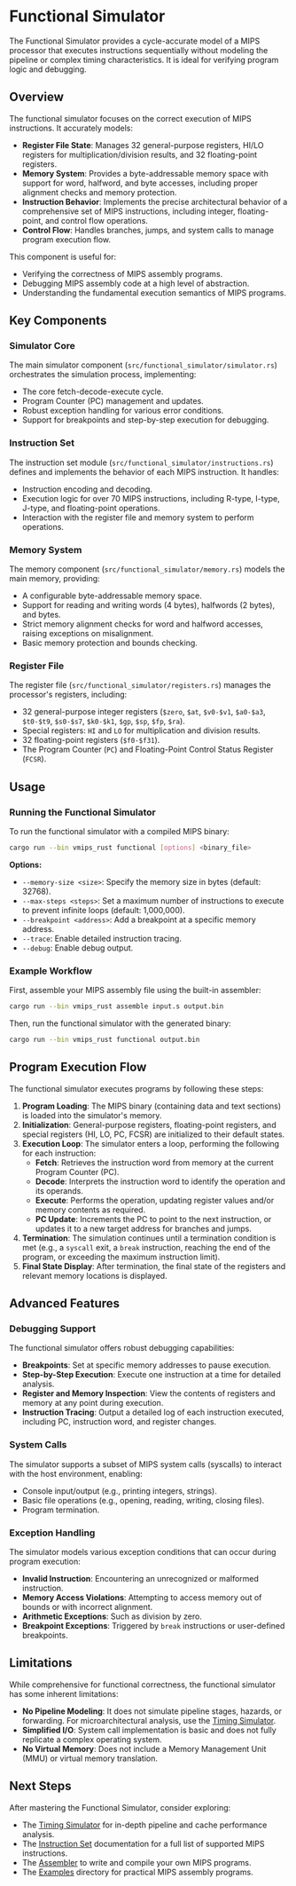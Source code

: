 # Functional Simulator

The Functional Simulator provides a cycle-accurate model of a MIPS processor that executes instructions sequentially without modeling the pipeline or complex timing characteristics. It is ideal for verifying program logic and debugging.

## Overview

The functional simulator focuses on the correct execution of MIPS instructions. It accurately models:

-   **Register File State**: Manages 32 general-purpose registers, HI/LO registers for multiplication/division results, and 32 floating-point registers.
-   **Memory System**: Provides a byte-addressable memory space with support for word, halfword, and byte accesses, including proper alignment checks and memory protection.
-   **Instruction Behavior**: Implements the precise architectural behavior of a comprehensive set of MIPS instructions, including integer, floating-point, and control flow operations.
-   **Control Flow**: Handles branches, jumps, and system calls to manage program execution flow.

This component is useful for:
-   Verifying the correctness of MIPS assembly programs.
-   Debugging MIPS assembly code at a high level of abstraction.
-   Understanding the fundamental execution semantics of MIPS programs.

## Key Components

### Simulator Core

The main simulator component (`src/functional_simulator/simulator.rs`) orchestrates the simulation process, implementing:

-   The core fetch-decode-execute cycle.
-   Program Counter (PC) management and updates.
-   Robust exception handling for various error conditions.
-   Support for breakpoints and step-by-step execution for debugging.

### Instruction Set

The instruction set module (`src/functional_simulator/instructions.rs`) defines and implements the behavior of each MIPS instruction. It handles:

-   Instruction encoding and decoding.
-   Execution logic for over 70 MIPS instructions, including R-type, I-type, J-type, and floating-point operations.
-   Interaction with the register file and memory system to perform operations.

### Memory System

The memory component (`src/functional_simulator/memory.rs`) models the main memory, providing:

-   A configurable byte-addressable memory space.
-   Support for reading and writing words (4 bytes), halfwords (2 bytes), and bytes.
-   Strict memory alignment checks for word and halfword accesses, raising exceptions on misalignment.
-   Basic memory protection and bounds checking.

### Register File

The register file (`src/functional_simulator/registers.rs`) manages the processor's registers, including:

-   32 general-purpose integer registers (`$zero`, `$at`, `$v0-$v1`, `$a0-$a3`, `$t0-$t9`, `$s0-$s7`, `$k0-$k1`, `$gp`, `$sp`, `$fp`, `$ra`).
-   Special registers: `HI` and `LO` for multiplication and division results.
-   32 floating-point registers (`$f0-$f31`).
-   The Program Counter (`PC`) and Floating-Point Control Status Register (`FCSR`).

## Usage

### Running the Functional Simulator

To run the functional simulator with a compiled MIPS binary:

```bash
cargo run --bin vmips_rust functional [options] <binary_file>
```

**Options:**
-   `--memory-size <size>`: Specify the memory size in bytes (default: 32768).
-   `--max-steps <steps>`: Set a maximum number of instructions to execute to prevent infinite loops (default: 1,000,000).
-   `--breakpoint <address>`: Add a breakpoint at a specific memory address.
-   `--trace`: Enable detailed instruction tracing.
-   `--debug`: Enable debug output.

### Example Workflow

First, assemble your MIPS assembly file using the built-in assembler:

```bash
cargo run --bin vmips_rust assemble input.s output.bin
```

Then, run the functional simulator with the generated binary:

```bash
cargo run --bin vmips_rust functional output.bin
```

## Program Execution Flow

The functional simulator executes programs by following these steps:

1.  **Program Loading**: The MIPS binary (containing data and text sections) is loaded into the simulator's memory.
2.  **Initialization**: General-purpose registers, floating-point registers, and special registers (HI, LO, PC, FCSR) are initialized to their default states.
3.  **Execution Loop**: The simulator enters a loop, performing the following for each instruction:
    -   **Fetch**: Retrieves the instruction word from memory at the current Program Counter (PC).
    -   **Decode**: Interprets the instruction word to identify the operation and its operands.
    -   **Execute**: Performs the operation, updating register values and/or memory contents as required.
    -   **PC Update**: Increments the PC to point to the next instruction, or updates it to a new target address for branches and jumps.
4.  **Termination**: The simulation continues until a termination condition is met (e.g., a `syscall` exit, a `break` instruction, reaching the end of the program, or exceeding the maximum instruction limit).
5.  **Final State Display**: After termination, the final state of the registers and relevant memory locations is displayed.

## Advanced Features

### Debugging Support

The functional simulator offers robust debugging capabilities:

-   **Breakpoints**: Set at specific memory addresses to pause execution.
-   **Step-by-Step Execution**: Execute one instruction at a time for detailed analysis.
-   **Register and Memory Inspection**: View the contents of registers and memory at any point during execution.
-   **Instruction Tracing**: Output a detailed log of each instruction executed, including PC, instruction word, and register changes.

### System Calls

The simulator supports a subset of MIPS system calls (syscalls) to interact with the host environment, enabling:

-   Console input/output (e.g., printing integers, strings).
-   Basic file operations (e.g., opening, reading, writing, closing files).
-   Program termination.

### Exception Handling

The simulator models various exception conditions that can occur during program execution:

-   **Invalid Instruction**: Encountering an unrecognized or malformed instruction.
-   **Memory Access Violations**: Attempting to access memory out of bounds or with incorrect alignment.
-   **Arithmetic Exceptions**: Such as division by zero.
-   **Breakpoint Exceptions**: Triggered by `break` instructions or user-defined breakpoints.

## Limitations

While comprehensive for functional correctness, the functional simulator has some inherent limitations:

-   **No Pipeline Modeling**: It does not simulate pipeline stages, hazards, or forwarding. For microarchitectural analysis, use the [Timing Simulator](timing-simulator.md).
-   **Simplified I/O**: System call implementation is basic and does not fully replicate a complex operating system.
-   **No Virtual Memory**: Does not include a Memory Management Unit (MMU) or virtual memory translation.

## Next Steps

After mastering the Functional Simulator, consider exploring:

-   The [Timing Simulator](timing-simulator.md) for in-depth pipeline and cache performance analysis.
-   The [Instruction Set](instruction-set.md) documentation for a full list of supported MIPS instructions.
-   The [Assembler](assembler.md) to write and compile your own MIPS programs.
-   The [Examples](examples.md) directory for practical MIPS assembly programs.
